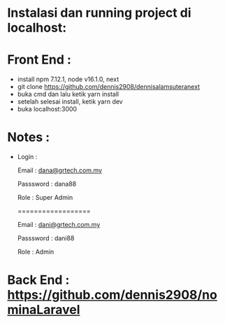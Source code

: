 # Instalasi dan running project di localhost:

# Front End : </br>

- install npm 7.12.1, node v16.1.0, next
- git clone https://github.com/dennis2908/dennisalamsuteranext </br>
- buka cmd dan lalu ketik yarn install </br>
- setelah selesai install, ketik  yarn dev <br>
- buka localhost:3000<br>
    
# Notes :

  - Login : </br>
     
	Email : dana@grtech.com.my </br>
	
	Passsword : dana88 </br>
	
	Role : Super Admin </br>
	
	================== </br>
	
	Email : dani@grtech.com.my </br>
	
	Passsword : dani88 </br>
	
	Role : Admin </br>  
	

  
# Back End : https://github.com/dennis2908/nominaLaravel </br>	